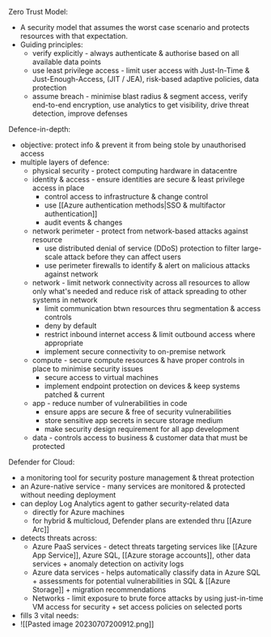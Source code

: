 Zero Trust Model:
- A security model that assumes the worst case scenario and protects resources with that expectation.
- Guiding principles:
	- verify explicitly - always authenticate & authorise based on all available data points
	- use least privilege access - limit user access with Just-In-Time & Just-Enough-Access, (JIT / JEA), risk-based adaptive policies, data protection
	- assume breach - minimise blast radius & segment access, verify end-to-end encryption, use analytics to get visibility, drive threat detection, improve defenses

Defence-in-depth:
- objective: protect info & prevent it from being stole by unauthorised access
- multiple layers of defence:
	- physical security - protect computing hardware in datacentre
	- identity & access - ensure identities are secure & least privilege access in place
		- control access to infrastructure & change control
		- use [[Azure authentication methods|SSO & multifactor authentication]] 
		- audit events & changes
	- network perimeter - protect from network-based attacks against resource
		- use distributed denial of service (DDoS) protection to filter large-scale attack before they can affect users
		- use perimeter firewalls to identify & alert on malicious attacks against network
	- network - limit network connectivity across all resources to allow only what's needed and reduce risk of attack spreading to other systems in network 
		- limit communication btwn resources thru segmentation & access controls
		- deny by default
		- restrict inbound internet access & limit outbound access where appropriate
		- implement secure connectivity to on-premise network
	- compute - secure compute resources & have proper controls in place to minimise security issues
		- secure access to virtual machines
		- implement endpoint protection on devices & keep systems patched & current
	- app - reduce number of vulnerabilities in code
		- ensure apps are secure & free of security vulnerabilities
		- store sensitive app secrets in secure storage medium
		- make security design requirement for all app development
	- data - controls access to business & customer data that must be protected

Defender for Cloud:
- a monitoring tool for security posture management & threat protection
- an Azure-native service - many services are monitored & protected without needing deployment
- can deploy Log Analytics agent to gather security-related data
	- directly for Azure machines
	- for hybrid & multicloud, Defender plans are extended thru [[Azure Arc]]
- detects threats across:
	- Azure PaaS services - detect threats targeting services like [[Azure App Service]], Azure SQL, [[Azure storage accounts]], other data services + anomaly detection on activity logs
	- Azure data services - helps automatically classify data in Azure SQL + assessments for potential vulnerabilities in SQL & [[Azure Storage]] + migration recommendations
	- Networks - limit exposure to brute force attacks by using just-in-time VM access for security + set access policies on selected ports
- fills 3 vital needs:
- ![[Pasted image 20230707200912.png]]
